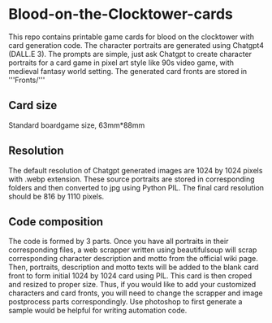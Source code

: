 # Blood-on-the-Clocktower-cards
This repo contains printable game cards for blood on the clocktower with card generation code. The character portraits are generated using Chatgpt4 (DALL.E 3). The prompts are simple, just ask Chatgpt to create character portraits for a card game in pixel art style like 90s video game, with medieval fantasy world setting. The generated card fronts are stored in '''Fronts/'''

## Card size
Standard boardgame size, 63mm*88mm
## Resolution
The default resolution of Chatgpt generated images are 1024 by 1024 pixels with .webp extension. These source portraits are stored in corresponding folders and then converted to jpg using Python PIL. The final card resolution should be 816 by 1110 pixels.
## Code composition
The code is formed by 3 parts. Once you have all portraits in their corresponding files, a web scrapper written using beautifulsoup will scrap corresponding character description and motto from the official wiki page. Then, portraits, description and motto texts will be added to the blank card front to form initial 1024 by 1024 card using PIL. This card is then croped and resized to proper size. Thus, if you would like to add your customized characters and card fronts, you will need to change the scrapper and image postprocess parts correspondingly. Use photoshop to first generate a sample would be helpful for writing automation code.
